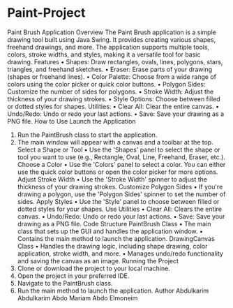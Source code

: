 # Paint-Project
Paint Brush Application
Overview
The Paint Brush application is a simple drawing tool built using Java Swing. It provides creating various shapes, freehand drawings, and more. The application supports multiple tools, colors, stroke widths, and styles, making it a versatile tool for basic drawing.
Features
• Shapes: Draw rectangles, ovals, lines, polygons, stars, triangles, and freehand sketches.
• Eraser: Erase parts of your drawing (shapes or freehand lines).
• Color Palette: Choose from a wide range of colors using the color picker or quick color buttons.
• Polygon Sides: Customize the number of sides for polygons.
• Stroke Width: Adjust the thickness of your drawing strokes.
• Style Options: Choose between filled or dotted styles for shapes.
Utilities:
• Clear All: Clear the entire canvas.
• Undo/Redo: Undo or redo your last actions.
• Save: Save your drawing as a PNG file.
How to Use
Launch the Application
1. Run the PaintBrush class to start the application.
2. The main window will appear with a canvas and a toolbar at the top.
Select a Shape or Tool
• Use the 'Shapes' panel to select the shape or tool you want to use (e.g., Rectangle, Oval, Line, Freehand, Eraser, etc.).
Choose a Color
• Use the 'Colors' panel to select a color. You can either use the quick color buttons or open the color picker for more options.
Adjust Stroke Width
• Use the 'Stroke Width' spinner to adjust the thickness of your drawing strokes.
Customize Polygon Sides
• If you're drawing a polygon, use the 'Polygon Sides' spinner to set the number of sides.
Apply Styles
• Use the 'Style' panel to choose between filled or dotted styles for your shapes.
Use Utilities
• Clear All: Clears the entire canvas.
• Undo/Redo: Undo or redo your last actions.
• Save: Save your drawing as a PNG file.
Code Structure
PaintBrush Class
• The main class that sets up the GUI and handles the application window.
• Contains the main method to launch the application.
DrawingCanvas Class
• Handles the drawing logic, including shape drawing, color application, stroke width, and more.
• Manages undo/redo functionality and saving the canvas as an image.
Running the Project
1. Clone or download the project to your local machine.
2. Open the project in your preferred IDE.
3. Navigate to the PaintBrush class.
4. Run the main method to launch the application.
Author
Abdulkarim Abdulkarim Abdo 
Mariam Abdo Elmoneim 
